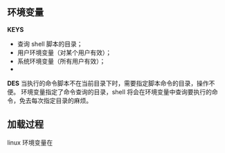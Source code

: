 ## 环境变量
**KEYS**
- 查询 shell 脚本的目录；
- 用户环境变量（对某个用户有效）；
- 系统环境变量（所有用户有效）；
- 

**DES**
当执行的命令脚本不在当前目录下时，需要指定脚本命令的目录，操作不便。
环境变量指定了命令查询的目录，shell 将会在环境变量中查询要执行的命令，免去每次指定目录的麻烦。

## 加载过程
linux 环境变量在